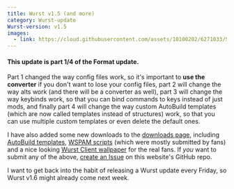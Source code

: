 ```yaml
---
title: Wurst v1.5 (and more)
category: Wurst-update
Wurst-version: v1.5
images:
  - link: https://cloud.githubusercontent.com/assets/10100202/6271033/5d44be16-b85e-11e4-9557-af595420e7a1.jpg
---
```

#### This update is part 1/4 of the Format update.

Part 1 changed the way config files work, so it's important to **use the converter** if you don't want to lose your config files, part 2 will change the way alts work (and there will be a converter as well), part 3 will change the way keybinds work, so that you can bind commands to keys instead of just mods, and finally part 4 will change the way custom AutoBuild templates (which are now called templates instead of structures) work, so that you can use multiple custom templates or even delete the default ones.

I have also added some new downloads to the [downloads page](/downloads), including [AutoBuild templates](/downloads/add-ons/autobuild), [WSPAM scripts](/downloads/add-ons/wspam-scripts) (which were mostly submitted by fans) and a nice looking [Wurst Client wallpaper](/downloads/fans/wallpapers) for the real fans. If *you* want to submit any of the above, [create an Issue](https://github.com/Wurst-Imperium/wurst-client.tk/issues) on this website's GitHub repo.

I want to get back into the habit of releasing a Wurst update every Friday, so Wurst v1.6 might already come next week.
